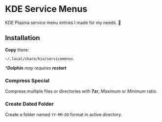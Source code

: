# KDE Service Menus
KDE Plasma service menu entries I made for my needs. 🥰

## Installation
**Copy** there:

`~/.local/share/kio/servicemenus`

*\***Dolphin** may requires **restart***

### Compress Special
Compress multiple files or directories with **7zr**, *Maximum* or *Minimum* ratio.

### Create Dated Folder
Create a folder named `YY-MM-DD` format in active directory.
